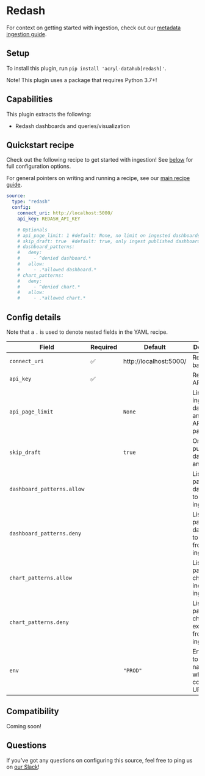 # Redash

For context on getting started with ingestion, check out our [metadata ingestion guide](../README.md).

## Setup

To install this plugin, run `pip install 'acryl-datahub[redash]'`.

Note! This plugin uses a package that requires Python 3.7+!

## Capabilities

This plugin extracts the following:

- Redash dashboards and queries/visualization

## Quickstart recipe

Check out the following recipe to get started with ingestion! See [below](#config-details) for full configuration options.

For general pointers on writing and running a recipe, see our [main recipe guide](../README.md#recipes).

```yml
source:
  type: "redash"
  config:
    connect_uri: http://localhost:5000/
    api_key: REDASH_API_KEY

    # Optionals
    # api_page_limit: 1 #default: None, no limit on ingested dashboards and charts API pagination
    # skip_draft: true  #default: true, only ingest published dashboards and charts
    # dashboard_patterns:
    #   deny:
    #     - ^denied dashboard.*
    #   allow:
    #     - .*allowed dashboard.*
    # chart_patterns:
    #   deny:
    #     - ^denied chart.*
    #   allow:
    #     - .*allowed chart.*
```

## Config details

Note that a `.` is used to denote nested fields in the YAML recipe.

| Field                      | Required | Default                | Description                                                      |
| -------------------------- | -------- | ---------------------- | ---------------------------------------------------------------- |
| `connect_uri`              | ✅       | http://localhost:5000/ | Redash base URL.                                                 |
| `api_key`                  | ✅       |                        | Redash user API key.                                             |
| `api_page_limit`           |          | `None`                 | Limit on ingested dashboards and charts API pagination.          |
| `skip_draft`               |          | `true`                 | Only ingest published dashboards and charts.                     |
| `dashboard_patterns.allow` |          |                        | List of regex patterns for dashboards to include in ingestion.   |
| `dashboard_patterns.deny`  |          |                        | List of regex patterns for dashboards to exclude from ingestion. |
| `chart_patterns.allow`     |          |                        | List of regex patterns for charts to include in ingestion.       |
| `chart_patterns.deny`      |          |                        | List of regex patterns for charts to exclude from ingestion.     |
| `env`                      |          | `"PROD"`               | Environment to use in namespace when constructing URNs.          |


## Compatibility

Coming soon!

## Questions

If you've got any questions on configuring this source, feel free to ping us on [our Slack](https://slack.datahubproject.io/)!
